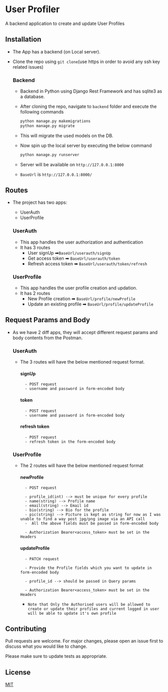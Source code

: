 # User Profiler

A backend application to create and update User Profiles

## Installation

- The App has a backend (on Local server).
- Clone the repo using `git clone`(use https in order to avoid any ssh key related issues)

  ### Backend

  - Backend in Python using Django Rest Framework and has sqlite3 as a database.
  - After cloning the repo, navigate to `backend` folder and execute the following commands

    ```python
    python manage.py makemigrations
    python manage.py migrate
    ```

  - This will migrate the used models on the DB.
  - Now spin up the local server by executing the below command
    ```python
    python manage.py runserver
    ```
  - Server will be available on `http://127.0.0.1:8000`
  - `BaseUrl` is `http://127.0.0.1:8000/`

## Routes

- The project has two apps:

  - UserAuth
  - UserProfile

  ### UserAuth

  - This app handles the user authorization and authentication
  - It has 3 routes
    - User signUp ➡`BaseUrl/userauth/signUp`
    - Get access token ➡ `BaseUrl/userauth/token`
    - Refresh access token ➡ `BaseUrl/userauth/token/refresh`

  ### UserProfile

  - This app handles the user profile creation and updation.
  - It has 2 routes
    - New Profile creation ➡ `BaseUrl/profile/newProfile`
    - Update an existing profile ➡ `BaseUrl/profile/updateProfile`

## Request Params and Body

- As we have 2 diff apps, they will accept different request params and body contents from the Postman.

  ### UserAuth

  - The 3 routes will have the below mentioned request format.
    #### signUp
          - POST request
          - username and password in form-encoded body
    #### token
          - POST request
          - username and password in form-encoded body
    #### refresh token
          - POST request
          - refresh token in the form-encoded body

  ### UserProfile

  - The 2 routes will have the below mentioned request format

    #### newProfile

          - POST request

          - profile_id(int) --> must be unique for every profile
          - name(string) --> Profile name
          - email(string) --> Email id
          - bio(string) --> Bio for the profile
          - pic(string) --> Picture is kept as string for now as I was unable to find a way post jpg/png image via an API call
          -  All the above fields must be passed in form-encoded body

          - Authorization Bearer<access_token> must be set in the Headers

    #### updateProfile

          - PATCH request

          - Provide the Profile fields which you want to update in form-encoded body

          - profile_id --> should be passed in Query params

          - Authorization Bearer<access_token> must be set in the Headers

    - `Note that Only the Authorised users will be allowed to create or update their profiles and current logged in user will be able to update it's own profile`

## Contributing

Pull requests are welcome. For major changes, please open an issue first
to discuss what you would like to change.

Please make sure to update tests as appropriate.

## License

[MIT](https://choosealicense.com/licenses/mit/)
